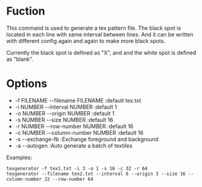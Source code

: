 # Fuction

This command is used to generate a tex pattern file.
The black spot is located in each line with same interval between lines.
And it can be written with different config again and again to make more black spots.

Currently the black spot is defined as "X", and and the white spot is defined as "blank".

# Options

+ -f FILENAME --filename FILENAME     :default tex.txt
+ -i NUMBER   --interval NUMBER       :default 1
+ -o NUMBER   --origin NUMBER         :default 1
+ -s NUMBER   --size NUMBER           :default 16
+ -r NUMBER   --row-number NUMBER     :default 16
+ -c NUMBER   --column-number NUMBER  :default 16
+ -x          --exchange-fb           :Exchange foreground and background
+ -a          --autogen               :Auto generate a batch of textiles

Examples:

```batch
texgenerator -f tex1.txt -i 3 -o 1 -s 16 -c 32 -r 64
texgenerator --filename tex2.txt --interval 6 --origin 3 --size 16 --column-number 32 --row-number 64
``````
